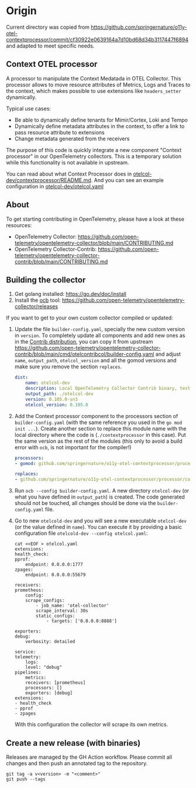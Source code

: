 <!--
SPDX-FileCopyrightText: (C) 2025 Intel Corporation
SPDX-License-Identifier: Apache-2.0
-->

# Origin

Current directory was copied from <https://github.com/springernature/o11y-otel-contextprocessor/commit/cf30922e0639164a7d10bd68d34b3117447f6894> and adapted to meet specific needs.

## Context OTEL processor

A processor to manipulate the Context Medatada in OTEL Collector. This processor allows to move resource attributes of Metrics, Logs and Traces to the context, which makes possible to use extensions like `headers_setter` dynamically.

Typical use cases:

- Be able to dynamically define tenants for Mimir/Cortex, Loki and Tempo
- Dynamically define metadata attributes in the context, to offer a link to pass resource attribute to extensions
- Change metadata generated from the receivers

The purpose of this code is quickly integrate a new component "Context processor" in our OpenTelemetry collectors. This is a temporary solution while this functionality is not available in upstream.

You can read about what Context Processor does in [otelcol-dev/contextprocessor/README.md](./otelcol-dev/contextprocessor/README.md). And you can see an example configuration in [otelcol-dev/otelcol.yaml](./otelcol-dev/otelcol.yaml)

## About

To get starting contributing in OpenTelemetry, please have a look at these resources:

- OpenTelemetry Collector: <https://github.com/open-telemetry/opentelemetry-collector/blob/main/CONTRIBUTING.md>
- OpenTelemetry Collector-Contrib: <https://github.com/open-telemetry/opentelemetry-collector-contrib/blob/main/CONTRIBUTING.md>

## Building the collector

1. Get golang installed: <https://go.dev/doc/install>
1. Install the [ocb](https://github.com/open-telemetry/opentelemetry-collector/tree/main/cmd/builder) tool: <https://github.com/open-telemetry/opentelemetry-collector/releases>

If you want to get to your own custom collector compiled or updated:

1. Update the file `builder-config.yaml`, specially the new custom version in `version`. To completely update all components and add new ones as in the [Contrib distribution](https://github.com/open-telemetry/opentelemetry-collector-contrib), you can copy it from upstream <https://github.com/open-telemetry/opentelemetry-collector-contrib/blob/main/cmd/otelcontribcol/builder-config.yaml> and adjust `name`, `output_path`, `otelcol_version` and all the gomod versions and make sure you remove the section `replaces`.

    ```yaml
    dist:
        name: otelcol-dev
        description: Local OpenTelemetry Collector Contrib binary, testing only.
        output_path: ./otelcol-dev
        version: 0.105.0-sn3
        otelcol_version: 0.105.0
   ```

1. Add the Context processor component to the processors section of `builder-config.yaml` (with the same reference you used in the `go mod init ...`). Create another section to replace this module name with the local directory where the code is (`./contextprocessor` in this case). Put the same version as the rest of the modules (this only to avoid a build error with `ocb`, is not important for the compiler!)

   ```yaml
   processors:
   - gomod: github.com/springernature/o11y-otel-contextprocessor/processor/contextprocessor v0.105.0

   replaces:
   - github.com/springernature/o11y-otel-contextprocessor/processor/contextprocessor => ./contextprocessor
   ```

1. Run `ocb --config builder-config.yaml`. A new directory `otelcol-dev` (or what you have defined in `output_path`) is created. The code generated should not be touched, all changes should be done via the `builder-config.yaml` file.
1. Go to new `otelcold-dev` and you will see a new executable `otelcol-dev` (or the value defined in `name`). You can execute it by providing a basic configuration file `otelcold-dev --config otelcol.yaml`:

    ```shell
    cat <<EOF > otelcol.yaml
    extensions:
    health_check:
    pprof:
        endpoint: 0.0.0.0:1777
    zpages:
        endpoint: 0.0.0.0:55679

    receivers:
    prometheus:
        config:
        scrape_configs:
            - job_name: 'otel-collector'
            scrape_interval: 30s
            static_configs:
                - targets: ['0.0.0.0:8888']

    exporters:
    debug:
        verbosity: detailed

    service:
    telemetry:
        logs:
        level: "debug"
    pipelines:
        metrics:
        receivers: [prometheus]
        processors: []
        exporters: [debug]
    extensions: 
    - health_check
    - pprof
    - zpages
    ```

    With this configuration the collector will scrape its own metrics.

## Create a new release (with binaries)

Releases are managed by the GH Action workflow. Please commit all changes and then push an annotated tag to the repository.

```shell
git tag -a v<version> -m "<comment>"
git push --tags
```
